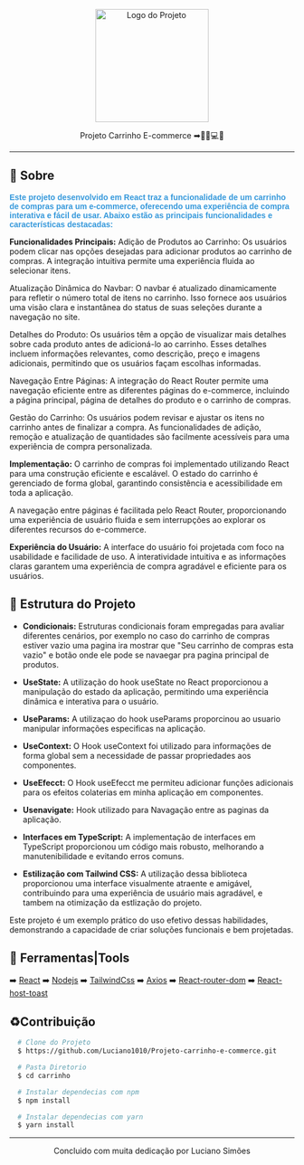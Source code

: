 <p align="center">
  <img src="https://i.pinimg.com/originals/ab/ca/4c/abca4c51c7e166b2980105b5e98b7ac2.jpg" width="200" alt="Logo do Projeto" />
 <p align="center">Projeto Carrinho E-commerce ➡🛒🛜💻📱</p>
</p>
<hr/>

## 📖 Sobre


<p style="font-family: 'Arial', sans-serif; font-weight: bold; color: #3498db;">
Este projeto desenvolvido em React traz a funcionalidade de um carrinho de compras para um e-commerce, oferecendo uma experiência de compra interativa e fácil de usar. Abaixo estão as principais funcionalidades e características destacadas:</p>

**Funcionalidades Principais:**
Adição de Produtos ao Carrinho: Os usuários podem clicar nas opções desejadas para adicionar produtos ao carrinho de compras. A integração intuitiva permite uma experiência fluida ao selecionar itens.

Atualização Dinâmica do Navbar: O navbar é atualizado dinamicamente para refletir o número total de itens no carrinho. Isso fornece aos usuários uma visão clara e instantânea do status de suas seleções durante a navegação no site.

Detalhes do Produto: Os usuários têm a opção de visualizar mais detalhes sobre cada produto antes de adicioná-lo ao carrinho. Esses detalhes incluem informações relevantes, como descrição, preço e imagens adicionais, permitindo que os usuários façam escolhas informadas.

Navegação Entre Páginas: A integração do React Router permite uma navegação eficiente entre as diferentes páginas do e-commerce, incluindo a página principal, página de detalhes do produto e o carrinho de compras.

Gestão do Carrinho: Os usuários podem revisar e ajustar os itens no carrinho antes de finalizar a compra. As funcionalidades de adição, remoção e atualização de quantidades são facilmente acessíveis para uma experiência de compra personalizada.

**Implementação:**
O carrinho de compras foi implementado utilizando React para uma construção eficiente e escalável. O estado do carrinho é gerenciado de forma global, garantindo consistência e acessibilidade em toda a aplicação.

A navegação entre páginas é facilitada pelo React Router, proporcionando uma experiência de usuário fluida e sem interrupções ao explorar os diferentes recursos do e-commerce.

**Experiência do Usuário:**
A interface do usuário foi projetada com foco na usabilidade e facilidade de uso. A interatividade intuitiva e as informações claras garantem uma experiência de compra agradável e eficiente para os usuários.


## 🎯 Estrutura do Projeto

<p align="center">
 
  - **Condicionais:** Estruturas condicionais foram empregadas para avaliar diferentes cenários, por exemplo no caso do carrinho de compras estiver vazio uma pagina ira mostrar que "Seu carrinho de compras esta vazio" e botão onde ele pode se navaegar pra pagina principal de produtos.

  - **UseState:** A utilização do hook useState no React proporcionou a manipulação do estado da aplicação, permitindo uma experiência dinâmica e interativa para o usuário.
  
  - **UseParams:** A utilizaçao do hook useParams proporcinou ao usuario manipular informações especificas na aplicação.
  
  - **UseContext:** O Hook useContext foi utilizado para informações de forma global sem a necessidade de passar propriedades aos componentes.
  
  - **UseEfecct:** O Hook useEfecct me permiteu adicionar funções adicionais para os efeitos colaterias em minha aplicação em componentes.

  - **Usenavigate:** Hook utilizado para Navagação entre as paginas da aplicação. 

  - **Interfaces em TypeScript:** A implementação de interfaces em TypeScript proporcionou um código mais robusto, melhorando a manutenibilidade e evitando erros comuns.

  - **Estilização com Tailwind CSS:** A utilização dessa biblioteca  proporcionou uma interface visualmente atraente e amigável, contribuindo para uma experiência de usuário mais agradável, e tambem na otimização da estlização do projeto.

  Este projeto é um exemplo prático do uso efetivo dessas habilidades, demonstrando a capacidade de criar soluções funcionais e bem projetadas.
</p>

## 🔨 Ferramentas|Tools

➡️ [React](https://pt-br.react.dev/blog/2023/03/16/introducing-react-dev)
➡️ [Nodejs](https://nodejs.org/en/)
➡️ [TailwindCss](https://tailwindcss.com)
➡️ [Axios](https://axios-http.com)
➡️ [React-router-dom](https://reactrouter.com/en/main)
➡️ [React-host-toast](https://react-hot-toast.com)



## ♻️Contribuição


```bash
  # Clone do Projeto
  $ https://github.com/Luciano1010/Projeto-carrinho-e-commerce.git
```
```bash
  # Pasta Diretorio
  $ cd carrinho
```

```bash
  # Instalar dependecias com npm
  $ npm install
```

```bash
  # Instalar dependecias com yarn
  $ yarn install
```

<hr/>

<p align="center">Concluido com muita dedicação por Luciano Simões</p>  
  
